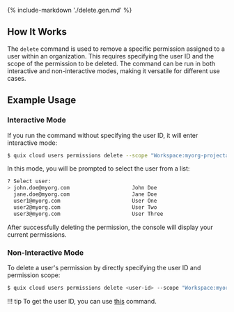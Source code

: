 {% include-markdown './delete.gen.md' %}

## How It Works

The `delete` command is used to remove a specific permission assigned to a user within an organization. This requires specifying the user ID and the scope of the permission to be deleted. The command can be run in both interactive and non-interactive modes, making it versatile for different use cases.

## Example Usage

### Interactive Mode

If you run the command without specifying the user ID, it will enter interactive mode:

```bash
$ quix cloud users permissions delete --scope "Workspace:myorg-projecta-environmentx"
```

In this mode, you will be prompted to select the user from a list:

```bash
? Select user:
> john.doe@myorg.com                    John Doe
  jane.doe@myorg.com                    Jane Doe
  user1@myorg.com                       User One
  user2@myorg.com                       User Two
  user3@myorg.com                       User Three
```

After successfully deleting the permission, the console will display your current permissions.

### Non-Interactive Mode

To delete a user's permission by directly specifying the user ID and permission scope:

```bash
$ quix cloud users permissions delete <user-id> --scope "Workspace:myorg-projecta-environmentx"
```

!!! tip
    To get the user ID, you can use [this](../list.md) command.

